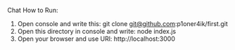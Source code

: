 Chat
How to Run:
1. Open console and write this: git clone git@github.com:p1oner4ik/first.git
2. Open this directory in console and write: node index.js
3. Open your browser and use URl: http://localhost:3000
